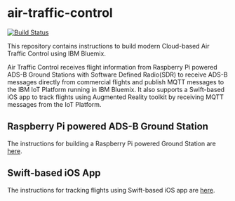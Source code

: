 # air-traffic-control
[![Build Status](https://travis-ci.org/IBM/air-traffic-control.svg?branch=master)](https://travis-ci.org/IBM/air-traffic-control)

This repository contains instructions to build modern Cloud-based Air Traffic Control using IBM Bluemix.

Air Traffic Control receives flight information from Raspberry Pi powered ADS-B Ground Stations with Software Defined Radio(SDR) to receive ADS-B messages directly from commercial flights and publish MQTT messages to the IBM IoT Platform running in IBM Bluemix. It also supports a Swift-based iOS app to track flights using Augmented Reality toolkit by receiving MQTT messages from the IoT Platform.

## Raspberry Pi powered ADS-B Ground Station

The instructions for building a Raspberry Pi powered Ground Station are [here](adsb.ground.station/README.md).

## Swift-based iOS App

The instructions for tracking flights using Swift-based iOS app are [here](ARFlightTracker-iOS-Swift/README.md).

